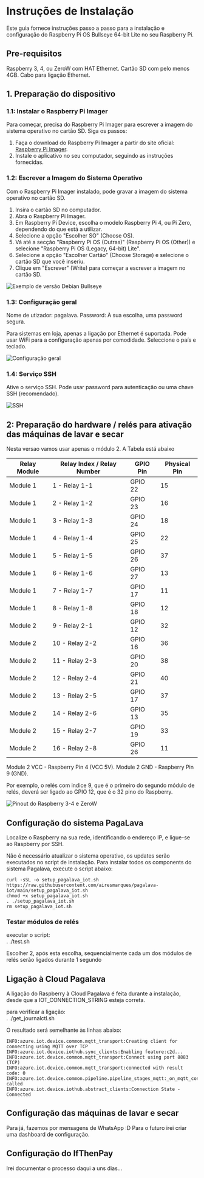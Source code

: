 # Instruções de Instalação

Este guia fornece instruções passo a passo para a instalação e configuração do Raspberry Pi OS Bullseye 64-bit Lite no seu Raspberry Pi.


## Pre-requisitos

Raspberry 3, 4, ou ZeroW com HAT Ethernet.
Cartão SD com pelo menos 4GB.
Cabo para ligação Ethernet.


## 1. Preparação do dispositivo

### 1.1: Instalar o Raspberry Pi Imager

Para começar, precisa do Raspberry Pi Imager para escrever a imagem do sistema operativo no cartão SD. Siga os passos:

1. Faça o download do Raspberry Pi Imager a partir do site oficial: [Raspberry Pi Imager](https://www.raspberrypi.org/software/).
2. Instale o aplicativo no seu computador, seguindo as instruções fornecidas.

### 1.2: Escrever a Imagem do Sistema Operativo

Com o Raspberry Pi Imager instalado, pode gravar a imagem do sistema operativo no cartão SD.

1. Insira o cartão SD no computador.
2. Abra o Raspberry Pi Imager.
3. Em Raspberry Pi Device, escolha o modelo Raspberry Pi 4, ou Pi Zero, dependendo do que está a utilizar.
3. Selecione a opção "Escolher SO" (Choose OS).
4. Vá até a secção "Raspberry Pi OS (Outras)" (Raspberry Pi OS (Other)) e selecione "Raspberry Pi OS (Legacy, 64-bit) Lite".
5. Selecione a opção "Escolher Cartão" (Choose Storage) e selecione o cartão SD que você inseriu.
6. Clique em "Escrever" (Write) para começar a escrever a imagem no cartão SD.

![Exemplo de versão Debian Bullseye](/instructions/Debian_Bullseye_version.png)

### 1.3: Configuração geral 

Nome de utizador: pagalava.
Password: À sua escolha, uma password segura.

Para sistemas em loja, apenas a ligação por Ethernet é suportada.
Pode usar WiFi para a configuração apenas por comodidade.
Seleccione o país e teclado.

![Configuração geral](/instructions/Rpi-Imager-General.png)

### 1.4: Serviço SSH

Ative o serviço SSH. Pode usar password para autenticação ou uma chave SSH (recomendado).

![SSH](/instructions/Rpi-Imager-Services.png)



## 2: Preparação do hardware / relés para ativação das máquinas de lavar e secar

Nesta versao vamos usar apenas o módulo 2. A Tabela está abaixo 


| Relay Module | Relay Index / Relay Number | GPIO Pin | Physical Pin |
|--------------|----------------------------|----------|--------------|
| Module 1     | 1 - Relay 1-1              | GPIO 22  | 15           |
| Module 1     | 2 - Relay 1-2              | GPIO 23  | 16           |
| Module 1     | 3 - Relay 1-3              | GPIO 24  | 18           |
| Module 1     | 4 - Relay 1-4              | GPIO 25  | 22           |
| Module 1     | 5 - Relay 1-5              | GPIO 26  | 37           |
| Module 1     | 6 - Relay 1-6              | GPIO 27  | 13           |
| Module 1     | 7 - Relay 1-7              | GPIO 17  | 11           |
| Module 1     | 8 - Relay 1-8              | GPIO 18  | 12           |
| Module 2     | 9 - Relay 2-1              | GPIO 12  | 32           |
| Module 2     | 10 - Relay 2-2             | GPIO 16  | 36           |
| Module 2     | 11 - Relay 2-3             | GPIO 20  | 38           |
| Module 2     | 12 - Relay 2-4             | GPIO 21  | 40           |
| Module 2     | 13 - Relay 2-5             | GPIO 17  | 37           |
| Module 2     | 14 - Relay 2-6             | GPIO 13  | 35           |
| Module 2     | 15 - Relay 2-7             | GPIO 19  | 33           |
| Module 2     | 16 - Relay 2-8             | GPIO 26  | 11           |

Module 2 VCC - Raspberry Pin 4 (VCC 5V).
Module 2 GND - Raspberry Pin 9 (GND).



Por exemplo, o relés com indice 9, que é o primeiro do segundo módulo de relés, deverá ser ligado ao GPIO 12, que é o 32 pino do Raspberry.


![Pinout do Raspberry 3-4 e ZeroW](/instructions/raspberry-pi-gpio-pinout.jpg)




## Configuração do sistema PagaLava
Localize o Raspberry na sua rede, identificando o endereço IP, e ligue-se ao Raspberry por SSH. 

Não é necessário atualizar o sistema operativo, os updates serão executados no script de instalação.
Para instalar todos os components do sistema Pagalava, execute o script abaixo:

```
curl -sSL -o setup_pagalava_iot.sh https://raw.githubusercontent.com/airesmarques/pagalava-iot/main/setup_pagalava_iot.sh
chmod +x setup_pagalava_iot.sh
. ./setup_pagalava_iot.sh
rm setup_pagalava_iot.sh
```

### Testar módulos de relés

executar o script:  
. ./test.sh

Escolher 2, após esta escolha, sequencialmente cada um dos módulos de relés serão ligados durante 1 segundo

## Ligação à Cloud Pagalava
A ligação do Raspberry à Cloud Pagalava é feita durante a instalação, desde que a IOT_CONNECTION_STRING esteja correta.

para verificar a ligação:  
. ./get_journalctl.sh 

O resultado será semelhante às linhas abaixo:

```
INFO:azure.iot.device.common.mqtt_transport:Creating client for connecting using MQTT over TCP
INFO:azure.iot.device.iothub.sync_clients:Enabling feature:c2d...
INFO:azure.iot.device.common.mqtt_transport:Connect using port 8883 (TCP)
INFO:azure.iot.device.common.mqtt_transport:connected with result code: 0
INFO:azure.iot.device.common.pipeline.pipeline_stages_mqtt:_on_mqtt_connected called
INFO:azure.iot.device.iothub.abstract_clients:Connection State - Connected
```

## Configuração das máquinas de lavar e secar

Para já, fazemos por mensagens de WhatsApp :D
Para o futuro irei criar uma dashboard de configuração.

## Configuração do IfThenPay

Irei documentar o processo daqui a uns dias...
